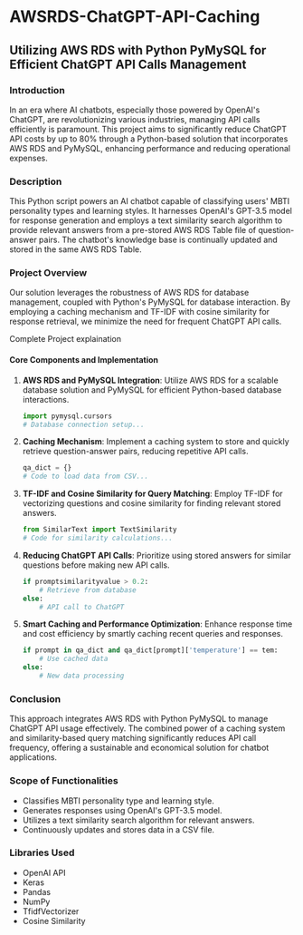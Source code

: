 # AWSRDS-ChatGPT-API-Caching

## Utilizing AWS RDS with Python PyMySQL for Efficient ChatGPT API Calls Management

### Introduction
In an era where AI chatbots, especially those powered by OpenAI's ChatGPT, are revolutionizing various industries, managing API calls efficiently is paramount. This project aims to significantly reduce ChatGPT API costs by up to 80% through a Python-based solution that incorporates AWS RDS and PyMySQL, enhancing performance and reducing operational expenses.

### Description
This Python script powers an AI chatbot capable of classifying users' MBTI personality types and learning styles. It harnesses OpenAI's GPT-3.5 model for response generation and employs a text similarity search algorithm to provide relevant answers from a pre-stored AWS RDS Table  file of question-answer pairs. The chatbot's knowledge base is continually updated and stored in the same AWS RDS Table.

### Project Overview
Our solution leverages the robustness of AWS RDS for database management, coupled with Python's PyMySQL for database interaction. By employing a caching mechanism and TF-IDF with cosine similarity for response retrieval, we minimize the need for frequent ChatGPT API calls.

Complete Project explaination 

#### Core Components and Implementation

1. **AWS RDS and PyMySQL Integration**: Utilize AWS RDS for a scalable database solution and PyMySQL for efficient Python-based database interactions.
   ```python
   import pymysql.cursors
   # Database connection setup...
   ```

2. **Caching Mechanism**: Implement a caching system to store and quickly retrieve question-answer pairs, reducing repetitive API calls.
   ```python
   qa_dict = {}
   # Code to load data from CSV...
   ```

3. **TF-IDF and Cosine Similarity for Query Matching**: Employ TF-IDF for vectorizing questions and cosine similarity for finding relevant stored answers.
   ```python
   from SimilarText import TextSimilarity
   # Code for similarity calculations...
   ```

4. **Reducing ChatGPT API Calls**: Prioritize using stored answers for similar questions before making new API calls.
   ```python
   if promptsimilarityvalue > 0.2:
       # Retrieve from database
   else:
       # API call to ChatGPT
   ```

5. **Smart Caching and Performance Optimization**: Enhance response time and cost efficiency by smartly caching recent queries and responses.
   ```python
   if prompt in qa_dict and qa_dict[prompt]['temperature'] == tem:
       # Use cached data
   else:
       # New data processing
   ```

### Conclusion
This approach integrates AWS RDS with Python PyMySQL to manage ChatGPT API usage effectively. The combined power of a caching system and similarity-based query matching significantly reduces API call frequency, offering a sustainable and economical solution for chatbot applications.

### Scope of Functionalities
- Classifies MBTI personality type and learning style.
- Generates responses using OpenAI's GPT-3.5 model.
- Utilizes a text similarity search algorithm for relevant answers.
- Continuously updates and stores data in a CSV file.

### Libraries Used
- OpenAI API
- Keras
- Pandas
- NumPy
- TfidfVectorizer
- Cosine Similarity
